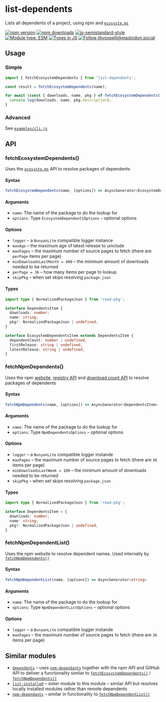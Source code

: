 # list-dependents

Lists all dependents of a project, using npm and [`ecosyste.ms`](https://ecosyste.ms/)

[![npm version](https://img.shields.io/npm/v/list-dependents.svg?style=flat)](https://www.npmjs.com/package/list-dependents)
[![npm downloads](https://img.shields.io/npm/dm/list-dependents.svg?style=flat)](https://www.npmjs.com/package/list-dependents)
[![js-semistandard-style](https://img.shields.io/badge/code%20style-semistandard-brightgreen.svg)](https://github.com/voxpelli/eslint-config)
[![Module type: ESM](https://img.shields.io/badge/module%20type-esm-brightgreen)](https://github.com/voxpelli/badges-cjs-esm)
[![Types in JS](https://img.shields.io/badge/types_in_js-yes-brightgreen)](https://github.com/voxpelli/types-in-js)
[![Follow @voxpelli@mastodon.social](https://img.shields.io/mastodon/follow/109247025527949675?domain=https%3A%2F%2Fmastodon.social&style=social)](https://mastodon.social/@voxpelli)

## Usage

### Simple

```javascript
import { fetchEcosystemDependents } from 'list-dependents';

const result = fetchEcosystemDependents(name);

for await (const { downloads, name, pkg } of fetchEcosystemDependents('npm-run-all2')) {
  console.log(downloads, name, pkg.description);
}
```

### Advanced

See [`examples/cli.js`](./examples/cli.js)

## API

### fetchEcosystemDependents()

Uses the [`ecosyste.ms`](https://ecosyste.ms/) API to resolve packages of dependents

#### Syntax

```ts
fetchEcosystemDependents(name, [options]) => AsyncGenerator<EcosystemDependentsItem>
```

#### Arguments

* `name`: The name of the package to do the lookup for
* `options`: Type `EcosystemDependentsOptions` – optional options

#### Options

 * `logger` – a `BunyanLite` compatible logger instance
 * `maxAge` – the maximum age of latest release to uinclude
 * `maxPages` – the maximum number of source pages to fetch (there are `perPage` items per page)
 * `minDownloadsLastMonth = 400` – the minimum amount of downloads needed to be returned
 * `perPage = 36` – how many items per page to lookup
 * `skipPkg` – when set skips resolving `package.json`

#### Types

```ts
import type { NormalizedPackageJson } from 'read-pkg';

interface DependentsItem {
  downloads: number;
  name: string;
  pkg?: NormalizedPackageJson | undefined,
}

interface EcosystemDependentsItem extends DependentsItem {
  dependentCount: number | undefined,
  firstRelease: string | undefined,
  latestRelease: string | undefined,
}
```

### fetchNpmDependents()

Uses the npm [website](https://www.npmjs.com/browse/depended/c8), [registry API](https://github.com/npm/registry/blob/master/docs/REGISTRY-API.md#getpackageversion) and [download count API](https://github.com/npm/registry/blob/master/docs/download-counts.md) to resolve packages of dependents

#### Syntax

```ts
fetchNpmDependents(name, [options]) => AsyncGenerator<DependentsItem>
```

#### Arguments

* `name`: The name of the package to do the lookup for
* `options`: Type `NpmDependentsOptions` – optional options

#### Options

 * `logger` – a `BunyanLite` compatible logger instande
 * `maxPages` – the maximum number of source pages to fetch (there are `36` items per page)
 * `minDownloadsLastWeek = 100` – the minimum amount of downloads needed to be returned
 * `skipPkg` – when set skips resolving `package.json`

#### Types

```ts
import type { NormalizedPackageJson } from 'read-pkg';

interface DependentsItem = {
  downloads: number;
  name: string;
  pkg?: NormalizedPackageJson | undefined,
}
```

### fetchNpmDependentList()

Uses the npm website to resolve dependent names. Used internally by [`fetchNpmDependents()`](#fetchnpmdependents)

#### Syntax

```ts
fetchNpmDependentList(name, [options]) => AsyncGenerator<string>
```

#### Arguments

* `name`: The name of the package to do the lookup for
* `options`: Type `NpmDependentListOptions` – optional options

#### Options

 * `logger` – a `BunyanLite` compatible logger instande
 * `maxPages` – the maximum number of source pages to fetch (there are `36` items per page)

## Similar modules

* [`dependents`](https://github.com/pkgjs/dependents) – uses [`npm-dependants`](https://github.com/juliangruber/npm-dependants) together with the npm API and GitHub API to deliver a functionality similar to [`fetchEcosystemDependents()`](#fetchecosystemdependents) / [`fetchNpmDependents()`](#fetchnpmdependents)
* [`list-installed`](https://github.com/voxpelli/list-installed) – sister module to this module – similar API but resolves locally installed modules rather than remote dependents
* [`npm-dependants`](https://github.com/juliangruber/npm-dependants) – similar in functionality to [`fetchNpmDependentList()`](#fetchnpmdependentlist)

<!-- ## See also

* [Announcement blog post](#)
* [Announcement tweet](#) -->
